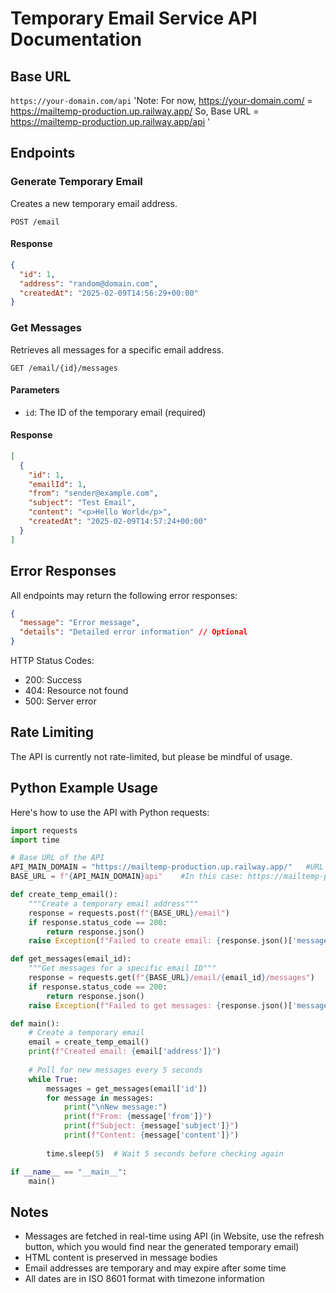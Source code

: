 # Temporary Email Service API Documentation

## Base URL
`https://your-domain.com/api`
'Note:
For now, https://your-domain.com/ = https://mailtemp-production.up.railway.app/
So, Base URL = https://mailtemp-production.up.railway.app/api
'


## Endpoints

### Generate Temporary Email
Creates a new temporary email address.

```
POST /email
```

#### Response
```json
{
  "id": 1,
  "address": "random@domain.com",
  "createdAt": "2025-02-09T14:56:29+00:00"
}
```

### Get Messages
Retrieves all messages for a specific email address.

```
GET /email/{id}/messages
```

#### Parameters
- `id`: The ID of the temporary email (required)

#### Response
```json
[
  {
    "id": 1,
    "emailId": 1,
    "from": "sender@example.com",
    "subject": "Test Email",
    "content": "<p>Hello World</p>",
    "createdAt": "2025-02-09T14:57:24+00:00"
  }
]
```

## Error Responses
All endpoints may return the following error responses:

```json
{
  "message": "Error message",
  "details": "Detailed error information" // Optional
}
```

HTTP Status Codes:
- 200: Success
- 404: Resource not found
- 500: Server error

## Rate Limiting
The API is currently not rate-limited, but please be mindful of usage.

## Python Example Usage
Here's how to use the API with Python requests:

```python
import requests
import time

# Base URL of the API
API_MAIN_DOMAIN = "https://mailtemp-production.up.railway.app/"   #URL of MailTemp Website
BASE_URL = f"{API_MAIN_DOMAIN}api"    #In this case: https://mailtemp-production.up.railway.app/api

def create_temp_email():
    """Create a temporary email address"""
    response = requests.post(f"{BASE_URL}/email")
    if response.status_code == 200:
        return response.json()
    raise Exception(f"Failed to create email: {response.json()['message']}")

def get_messages(email_id):
    """Get messages for a specific email ID"""
    response = requests.get(f"{BASE_URL}/email/{email_id}/messages")
    if response.status_code == 200:
        return response.json()
    raise Exception(f"Failed to get messages: {response.json()['message']}")

def main():
    # Create a temporary email
    email = create_temp_email()
    print(f"Created email: {email['address']}")
    
    # Poll for new messages every 5 seconds
    while True:
        messages = get_messages(email['id'])
        for message in messages:
            print("\nNew message:")
            print(f"From: {message['from']}")
            print(f"Subject: {message['subject']}")
            print(f"Content: {message['content']}")
        
        time.sleep(5)  # Wait 5 seconds before checking again

if __name__ == "__main__":
    main()

```

## Notes
- Messages are fetched in real-time using API (in Website, use the refresh button, which you would find near the generated temporary email)
- HTML content is preserved in message bodies
- Email addresses are temporary and may expire after some time
- All dates are in ISO 8601 format with timezone information
